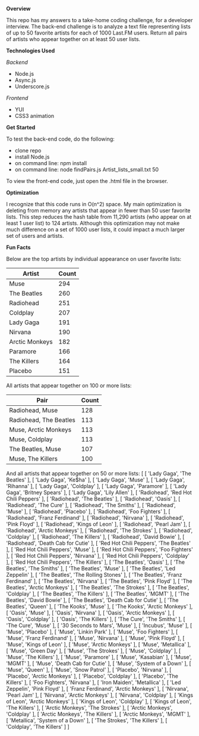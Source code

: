 **Overview**

This repo has my answers to a take-home coding challenge, for a developer interview. The back-end challenge is to analyze a text file representing lists of up to 50 favorite artists for each of 1000 Last.FM users. Return all pairs of artists who appear together on at least 50 user lists. 

**Technologies Used**

*Backend*
+ Node.js
+ Async.js
+ Underscore.js

*Frontend*
+ YUI
+ CSS3 animation

**Get Started**

To test the back-end code, do the following:

+ clone repo
+ install Node.js
+ on command line: npm install
+ on command line: node findPairs.js Artist_lists_small.txt 50

To view the front-end code, just open the .html file in the browser.

**Optimization** 

I recognize that this code runs in O(n^2) space. My main optimization is deleting from memory any artists that appear in fewer than 50 user favorite lists. This step reduces the hash table from 11,290 artists (who appear on at least 1 user list) to 124 artists.  Although this optimization may not make much difference on a set of 1000 user lists, it could impact a much larger set of users and artists. 

**Fun Facts**

Below are the top artists by individual appearance on user favorite lists:

Artist | Count
-------| ------
Muse  | 294
The Beatles | 260
Radiohead | 251
Coldplay | 207
Lady Gaga | 191
Nirvana | 190
Arctic Monkeys | 182
Paramore  | 166
The Killers | 164
Placebo | 151

All artists that appear together on 100 or more lists:

Pair | Count
-------| ------
Radiohead, Muse | 128
Radiohead, The Beatles  | 113
Muse, Arctic Monkeys | 113
Muse, Coldplay | 113
The Beatles, Muse | 107
Muse, The Killers | 100

And all artists that appear together on 50 or more lists:
[ [ 'Lady Gaga', 'The Beatles' ],
  [ 'Lady Gaga', 'Ke$ha' ],
  [ 'Lady Gaga', 'Muse' ],
  [ 'Lady Gaga', 'Rihanna' ],
  [ 'Lady Gaga', 'Coldplay' ],
  [ 'Lady Gaga', 'Paramore' ],
  [ 'Lady Gaga', 'Britney Spears' ],
  [ 'Lady Gaga', 'Lily Allen' ],
  [ 'Radiohead', 'Red Hot Chili Peppers' ],
  [ 'Radiohead', 'The Beatles' ],
  [ 'Radiohead', 'Oasis' ],
  [ 'Radiohead', 'The Cure' ],
  [ 'Radiohead', 'The Smiths' ],
  [ 'Radiohead', 'Muse' ],
  [ 'Radiohead', 'Placebo' ],
  [ 'Radiohead', 'Foo Fighters' ],
  [ 'Radiohead', 'Franz Ferdinand' ],
  [ 'Radiohead', 'Nirvana' ],
  [ 'Radiohead', 'Pink Floyd' ],
  [ 'Radiohead', 'Kings of Leon' ],
  [ 'Radiohead', 'Pearl Jam' ],
  [ 'Radiohead', 'Arctic Monkeys' ],
  [ 'Radiohead', 'The Strokes' ],
  [ 'Radiohead', 'Coldplay' ],
  [ 'Radiohead', 'The Killers' ],
  [ 'Radiohead', 'David Bowie' ],
  [ 'Radiohead', 'Death Cab for Cutie' ],
  [ 'Red Hot Chili Peppers', 'The Beatles' ],
  [ 'Red Hot Chili Peppers', 'Muse' ],
  [ 'Red Hot Chili Peppers', 'Foo Fighters' ],
  [ 'Red Hot Chili Peppers', 'Nirvana' ],
  [ 'Red Hot Chili Peppers', 'Coldplay' ],
  [ 'Red Hot Chili Peppers', 'The Killers' ],
  [ 'The Beatles', 'Oasis' ],
  [ 'The Beatles', 'The Smiths' ],
  [ 'The Beatles', 'Muse' ],
  [ 'The Beatles', 'Led Zeppelin' ],
  [ 'The Beatles', 'The Rolling Stones' ],
  [ 'The Beatles', 'Franz Ferdinand' ],
  [ 'The Beatles', 'Nirvana' ],
  [ 'The Beatles', 'Pink Floyd' ],
  [ 'The Beatles', 'Arctic Monkeys' ],
  [ 'The Beatles', 'The Strokes' ],
  [ 'The Beatles', 'Coldplay' ],
  [ 'The Beatles', 'The Killers' ],
  [ 'The Beatles', 'MGMT' ],
  [ 'The Beatles', 'David Bowie' ],
  [ 'The Beatles', 'Death Cab for Cutie' ],
  [ 'The Beatles', 'Queen' ],
  [ 'The Kooks', 'Muse' ],
  [ 'The Kooks', 'Arctic Monkeys' ],
  [ 'Oasis', 'Muse' ],
  [ 'Oasis', 'Nirvana' ],
  [ 'Oasis', 'Arctic Monkeys' ],
  [ 'Oasis', 'Coldplay' ],
  [ 'Oasis', 'The Killers' ],
  [ 'The Cure', 'The Smiths' ],
  [ 'The Cure', 'Muse' ],
  [ '30 Seconds to Mars', 'Muse' ],
  [ 'Incubus', 'Muse' ],
  [ 'Muse', 'Placebo' ],
  [ 'Muse', 'Linkin Park' ],
  [ 'Muse', 'Foo Fighters' ],
  [ 'Muse', 'Franz Ferdinand' ],
  [ 'Muse', 'Nirvana' ],
  [ 'Muse', 'Pink Floyd' ],
  [ 'Muse', 'Kings of Leon' ],
  [ 'Muse', 'Arctic Monkeys' ],
  [ 'Muse', 'Metallica' ],
  [ 'Muse', 'Green Day' ],
  [ 'Muse', 'The Strokes' ],
  [ 'Muse', 'Coldplay' ],
  [ 'Muse', 'The Killers' ],
  [ 'Muse', 'Paramore' ],
  [ 'Muse', 'Kasabian' ],
  [ 'Muse', 'MGMT' ],
  [ 'Muse', 'Death Cab for Cutie' ],
  [ 'Muse', 'System of a Down' ],
  [ 'Muse', 'Queen' ],
  [ 'Muse', 'Snow Patrol' ],
  [ 'Placebo', 'Nirvana' ],
  [ 'Placebo', 'Arctic Monkeys' ],
  [ 'Placebo', 'Coldplay' ],
  [ 'Placebo', 'The Killers' ],
  [ 'Foo Fighters', 'Nirvana' ],
  [ 'Iron Maiden', 'Metallica' ],
  [ 'Led Zeppelin', 'Pink Floyd' ],
  [ 'Franz Ferdinand', 'Arctic Monkeys' ],
  [ 'Nirvana', 'Pearl Jam' ],
  [ 'Nirvana', 'Arctic Monkeys' ],
  [ 'Nirvana', 'Coldplay' ],
  [ 'Kings of Leon', 'Arctic Monkeys' ],
  [ 'Kings of Leon', 'Coldplay' ],
  [ 'Kings of Leon', 'The Killers' ],
  [ 'Arctic Monkeys', 'The Strokes' ],
  [ 'Arctic Monkeys', 'Coldplay' ],
  [ 'Arctic Monkeys', 'The Killers' ],
  [ 'Arctic Monkeys', 'MGMT' ],
  [ 'Metallica', 'System of a Down' ],
  [ 'The Strokes', 'The Killers' ],
  [ 'Coldplay', 'The Killers' ] ]

